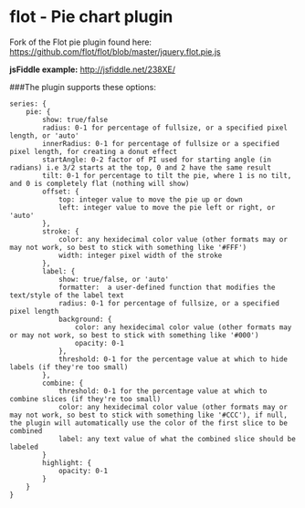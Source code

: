 flot - Pie chart plugin
==============

Fork of the Flot pie plugin found here: https://github.com/flot/flot/blob/master/jquery.flot.pie.js

**jsFiddle example:** http://jsfiddle.net/238XE/


###The plugin supports these options:

	series: {
		pie: {
			show: true/false
			radius: 0-1 for percentage of fullsize, or a specified pixel length, or 'auto'
			innerRadius: 0-1 for percentage of fullsize or a specified pixel length, for creating a donut effect
			startAngle: 0-2 factor of PI used for starting angle (in radians) i.e 3/2 starts at the top, 0 and 2 have the same result
			tilt: 0-1 for percentage to tilt the pie, where 1 is no tilt, and 0 is completely flat (nothing will show)
			offset: {
				top: integer value to move the pie up or down
				left: integer value to move the pie left or right, or 'auto'
			},
			stroke: {
				color: any hexidecimal color value (other formats may or may not work, so best to stick with something like '#FFF')
				width: integer pixel width of the stroke
			},
			label: {
				show: true/false, or 'auto'
				formatter:  a user-defined function that modifies the text/style of the label text
				radius: 0-1 for percentage of fullsize, or a specified pixel length
				background: {
					color: any hexidecimal color value (other formats may or may not work, so best to stick with something like '#000')
					opacity: 0-1
				},
				threshold: 0-1 for the percentage value at which to hide labels (if they're too small)
			},
			combine: {
				threshold: 0-1 for the percentage value at which to combine slices (if they're too small)
				color: any hexidecimal color value (other formats may or may not work, so best to stick with something like '#CCC'), if null, the plugin will automatically use the color of the first slice to be combined
				label: any text value of what the combined slice should be labeled
			}
			highlight: {
				opacity: 0-1
			}
		}
	}


